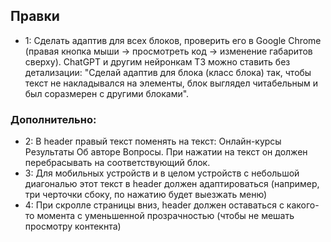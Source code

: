 ## Правки

- 1: Сделать адаптив для всех блоков, проверить его в Google Chrome (правая кнопка мыши -> просмотреть код -> изменение габаритов сверху). ChatGPT и другим нейронкам ТЗ можно ставить без детализации: "Сделай адаптив для блока (класс блока) так, чтобы текст не накладывался на элементы, блок выглядел читабельным и был соразмерен с другими блоками".

### Дополнительно:

- 2: В header правый текст поменять на текст: Онлайн-курсы Результаты Об авторе Вопросы. При нажатии на текст он должен перебрасывать на соответствующий блок.
- 3: Для мобильных устройств и в целом устройств с небольшой диагональю этот текст в header должен адаптироваться (например, три черточки сбоку, по нажатию будет выезжать меню)
- 4: При скролле страницы вниз, header должен оставаться с какого-то момента с уменьшенной прозрачностью (чтобы не мешать просмотру контекнта)
